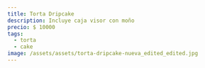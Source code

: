 ```yaml
---
title: Torta Dripcake
description: Incluye caja visor con moño
precio: $ 10000
tags:
  - torta
  - cake
image: /assets/assets/torta-dripcake-nueva_edited_edited.jpg
---
```

